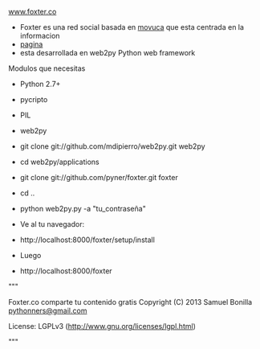 www.foxter.co

- Foxter es una red social basada en [movuca](github.com/rochacbruno/Movuca) que esta centrada en la informacion
- [pagina](http://foxter.co)
- esta desarrollada en web2py Python web framework

Modulos que necesitas

- Python 2.7+
- pycripto
- PIL
- web2py

- git clone git://github.com/mdipierro/web2py.git web2py
- cd web2py/applications
- git clone git://github.com/pyner/foxter.git foxter
- cd ..
- python web2py.py -a "tu_contraseña"

- Ve al tu navegador:
- http://localhost:8000/foxter/setup/install
- Luego
- http://localhost:8000/foxter


"""

Foxter.co comparte tu contenido gratis
Copyright (C) 2013 Samuel Bonilla <pythonners@gmail.com>

License: LGPLv3 (http://www.gnu.org/licenses/lgpl.html)

"""
